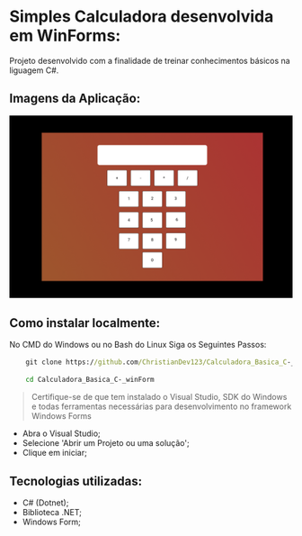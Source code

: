 # Simples Calculadora desenvolvida em WinForms:

Projeto desenvolvido com a finalidade de treinar conhecimentos básicos na liguagem C#.


## Imagens da Aplicação:

![Imagens da Aplicação](https://github.com/ChristianDev123/Calculadora_Basica_C-_winForm/blob/main/Prototipa%C3%A7%C3%A3o%20Projeto/prot%C3%B3tipo%20calculadora%20execut%C3%A1vel.PNG)

## Como instalar localmente:

No CMD do Windows ou no Bash do Linux Siga os Seguintes Passos:

```cmd
    git clone https://github.com/ChristianDev123/Calculadora_Basica_C-_winForm.git
```
```cmd
    cd Calculadora_Basica_C-_winForm
```

> Certifique-se de que tem instalado o Visual Studio, SDK do Windows e todas ferramentas necessárias para desenvolvimento no framework Windows Forms

- Abra o Visual Studio;
- Selecione 'Abrir um Projeto ou uma solução';
- Clique em iniciar;

## Tecnologias utilizadas:

- C# (Dotnet);
- Biblioteca .NET;
- Windows Form; 
